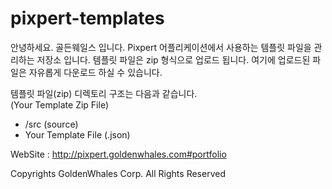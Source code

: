 # pixpert-templates
안녕하세요. 골든웨일스 입니다.
Pixpert 어플리케이션에서 사용하는 템플릿 파일을 관리하는 저장소 입니다.
템플릿 파일은 zip 형식으로 업로드 됩니다.
여기에 업로드된 파일은 자유롭게 다운로드 하실 수 있습니다.


템플릿 파일(zip) 디렉토리 구조는 다음과 같습니다.  
(Your Template Zip File)
- /src (source)
- Your Template File (.json)


WebSite : http://pixpert.goldenwhales.com#portfolio


Copyrights GoldenWhales Corp. All Rights Reserved
